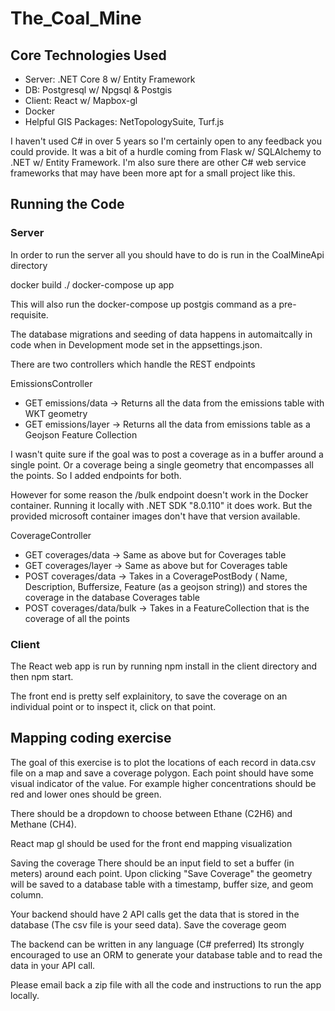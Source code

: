 # The_Coal_Mine

## Core Technologies Used

- Server: .NET Core 8 w/ Entity Framework
- DB: Postgresql w/ Npgsql & Postgis
- Client: React w/ Mapbox-gl
- Docker
- Helpful GIS Packages: NetTopologySuite, Turf.js

I haven't used C# in over 5 years so I'm certainly open to any feedback you could provide. It was a bit of a hurdle coming from Flask w/ SQLAlchemy to .NET w/ Entity Framework. I'm also sure there are other C# web service frameworks that may have been more apt for a small project like this.

## Running the Code

### Server
In order to run the server all you should have to do is run in the CoalMineApi directory

docker build ./
docker-compose up app 

This will also run the docker-compose up postgis command as a pre-requisite.

The database migrations and seeding of data happens in automaitcally in code when in Development mode set in the appsettings.json.

There are two controllers which handle the REST endpoints

EmissionsController
- GET emissions/data -> Returns all the data from the emissions table with WKT geometry
- GET emissions/layer -> Returns all the data from emissions table as a Geojson Feature Collection

I wasn't quite sure if the goal was to post a coverage as in a buffer around a single point. Or a coverage being a single geometry that encompasses all the points. So I added endpoints for both. 

However for some reason the /bulk endpoint doesn't work in the Docker container. Running it locally with .NET SDK "8.0.110" it does work. But the provided microsoft container images don't have that version available.

CoverageController
- GET coverages/data -> Same as above but for Coverages table
- GET coverages/layer -> Same as above but for Coverages table
- POST coverages/data -> Takes in a CoveragePostBody ( Name, Description, Buffersize, Feature (as a geojson string)) and stores the coverage in the database Coverages table
- POST coverages/data/bulk -> Takes in a FeatureCollection that is the coverage of all the points

### Client
The React web app is run by running npm install in the client directory and then npm start.

The front end is pretty self explainitory, to save the coverage on an individual point or to inspect it, click on that point.

## Mapping coding exercise

The goal of this exercise is to plot the locations of each record in data.csv file on a map and save a coverage polygon.
Each point should have some visual indicator of the value. For example higher concentrations should be red and lower ones should be green.

There should be a dropdown to choose between Ethane (C2H6) and Methane (CH4).

React map gl should be used for the front end mapping visualization

Saving the coverage
	There should be an input field to set a buffer (in meters) around each point.
	Upon clicking "Save Coverage" the geometry will be saved to a database table with a timestamp, buffer size, and geom column.

Your backend should have 2 API calls
	get the data that is stored in the database (The csv file is your seed data).
	Save the coverage geom


The backend can be written in any language (C# preferred) 
Its strongly encouraged to use an ORM to generate your database table and to read the data in your API call.


Please email back a zip file with all the code and instructions to run the app locally.